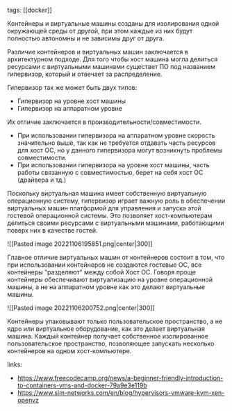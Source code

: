 tags: [[docker]]

Контейнеры и виртуальные машины созданы для изолирования одной окружающей среды от другой, при этом каждые из них будут полностью автономны и не зависимы друг от друга.

Различие контейнеров и виртуальных машин заключается в архитектурном подходе. Для того чтобы хост машина могла делиться ресурсами с виртуальными машинами существет ПО под названием гипервизор, который и отвечает за распределение.

Гипервизор так же может быть двух типов:
+ Гипервизор на уровне хост машины
+ Гипервизор на аппаратном уровне

Их отличие заключается в производительности/совместимости. 
+ При использовании гипервизора на аппаратном уровне скорость значительно выше, так как не требуется отдавать часть ресурсов для хост ОС, но у данного гипервизора могут возникнуть проблемы совместимости. 
+ При использовании гипервизора на уровне хост машины, часть работы связанную с совместимостью, берет на себя хост ОС (драйвера и тд.)

Поскольку виртуальная машина имеет собственную виртуальную операционную систему, гипервизор играет важную роль в обеспечении виртуальных машин платформой для управления и запуска этой гостевой операционной системы. Это позволяет хост-компьютерам делиться своими ресурсами с виртуальными машинами, работающими поверх них в качестве гостей.

![[Pasted image 20221106195851.png|center|300]]

Главное отличие виртуальных машин от контейнеров состоит в том, что при использовании контейнеров не создаются гостевые ОС, все контейнеры "разделяют" между собой Хост ОС. Говоря проще контейнеры обеспечивают виртуализацию на уровне операционной машины, а не на аппаратном уровне как это делают виртуальные машины.

![[Pasted image 20221106200752.png|center|300]]

Контейнеры упаковывают только пользовательское пространство, а не ядро или виртуальное оборудование, как это делает виртуальная машина. Каждый контейнер получает собственное изолированное пользовательское пространство, позволяющее запускать несколько контейнеров на одном хост-компьютере.

links: 
+ https://www.freecodecamp.org/news/a-beginner-friendly-introduction-to-containers-vms-and-docker-79a9e3e119b
+ https://www.sim-networks.com/en/blog/hypervisors-vmware-kvm-xen-openvz
